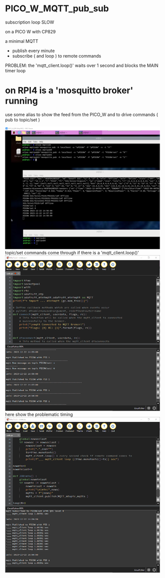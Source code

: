 # PICO_W_MQTT_pub_sub
 subscription loop SLOW

on a PICO W with CP829

a minimal MQTT 
* publish every minute
* subscribe ( and loop ) to remote commands

PROBLEM: the 'mqtt_client.loop()' waits over 1 second and blocks the MAIN timer loop

# on RPI4 is a 'mosquitto broker' running

use some alias to show the feed from the PICO_W and to drive commands ( pub to topic/set )

![Screenshot RPI4 ](/img/RPI4_MQTT.png)
topic/set commands come through if there is a 'mqtt_client.loop()'
![Screenshot PICO_W IDE ](/img/PICOW_mqtt_test_pub_sub.png)
here show the problematic timing
![Screenshot PICO_W_IDE show time ](/img/PICOW_mqtt_test_pub_sub_loopdt.png)
